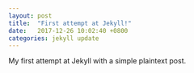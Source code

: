 ```yaml
---
layout: post
title:  "First attempt at Jekyll!"
date:   2017-12-26 10:02:40 +0800
categories: jekyll update
---
```

My first attempt at Jekyll with a simple plaintext post. 
